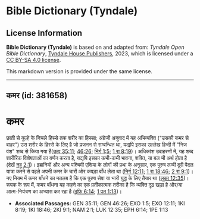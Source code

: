 # Bible Dictionary (Tyndale)

## License Information

**Bible Dictionary (Tyndale)** is based on and adapted from: _Tyndale Open Bible Dictionary_, [Tyndale House Publishers](https://tyndaleopenresources.com/), 2023, which is licensed under a [CC BY-SA 4.0 license](https://creativecommons.org/licenses/by-sa/4.0/legalcode.en).

This markdown version is provided under the same license.



--------------------------------

## कमर (id: 381658)

कमर
===

छाती से कूल्हे के निचले हिस्से तक शरीर का हिस्सा; अंग्रेजी अनुवाद में यह अभिव्यक्ति ("उसकी कमर से बाहर") उस शरीर के हिस्से के लिए है जो प्रजनन से सम्बन्धित था, यद्यपि इसका उल्लेख हिन्दी में "निज वंश" शब्द से किया गया है([उत्प 35:11](https://ref.ly/Gen35:11); [46:26](https://ref.ly/Gen46:26); [निर्ग 1:5](https://ref.ly/Exod1:5); [1 रा 8:19](https://ref.ly/1Kgs8:19))। अधिकांश उदाहरणों में, यह शब्द शारीरिक विशेषताओं का वर्णन करता है, यद्यपि इसका कभी\-कभी भावना, शक्ति, या बल भी अर्थ होता है (देखें [नहू 2:1](https://ref.ly/Nah2:1))। इब्रानियों और अन्य पश्चिमी एशिया के लोगों की प्रथा के अनुसार, एक पुरुष लम्बी दूरी पैदल यात्रा करने से पहले अपनी कमर के चारों ओर कपड़ा बाँध लेता था ([निर्ग 12:11](https://ref.ly/Exod12:11); [1 रा 18:46](https://ref.ly/1Kgs18:46); [2 रा 9:1](https://ref.ly/2Kgs9:1))। नए नियम में कमर बाँधने का मतलब है कि एक पुरुष सेवा या भारी युद्ध के लिए तैयार था ([लूका 12:35](https://ref.ly/Luke12:35))। रूपक के रूप में, कमर बाँधना यह कहने का एक प्रतीकात्मक तरीका है कि व्यक्ति दृढ़ खड़ा है और/या आत्म\-नियंत्रण का अभ्यास कर रहा है ([इफि 6:14](https://ref.ly/Eph6:14); [1 पत 1:13](https://ref.ly/1Pet1:13))।

* **Associated Passages:** GEN 35:11; GEN 46:26; EXO 1:5; EXO 12:11; 1KI 8:19; 1KI 18:46; 2KI 9:1; NAM 2:1; LUK 12:35; EPH 6:14; 1PE 1:13

